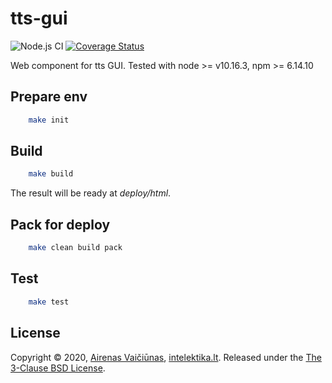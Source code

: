 # tts-gui

![Node.js CI](https://github.com/airenas/tts-gui/workflows/Node.js%20CI/badge.svg) [![Coverage Status](https://coveralls.io/repos/github/airenas/tts-gui/badge.svg)](https://coveralls.io/github/airenas/tts-gui)

Web component for tts GUI. Tested with node >= v10.16.3, npm >= 6.14.10

## Prepare env

```bash
    make init
```

## Build

```bash
    make build
```

The result will be ready at *deploy/html*.

## Pack for deploy

```bash
    make clean build pack
```

## Test

```bash
    make test
```

## License

Copyright © 2020, [Airenas Vaičiūnas](https://github.com/airenas), [intelektika.lt](intelektika.lt).
Released under the [The 3-Clause BSD License](LICENSE).
